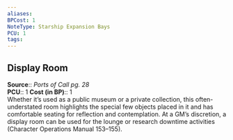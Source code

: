 ```yaml
---
aliases: 
BPCost: 1
NoteType: Starship Expansion Bays
PCU: 1
tags: 
---
```


## Display Room

**Source**:: _Ports of Call pg. 28_  
**PCU**:: 1
**Cost (in BP)**:: 1  
Whether it’s used as a public museum or a private collection, this often-understated room highlights the special few objects placed in it and has comfortable seating for reflection and contemplation. At a GM’s discretion, a display room can be used for the lounge or research downtime activities (Character Operations Manual 153–155).
